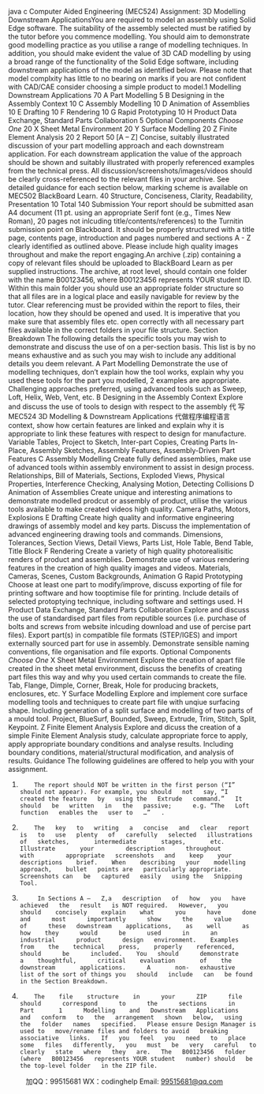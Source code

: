 java c
Computer Aided Engineering (MEC524) 
Assignment: 3D Modelling  Downstream ApplicationsYou   are   required   to   model   an   assembly   using   Solid   Edge   software. The   suitability   of the   assembly   selected   must be ratified by the tutor before you commence modelling. You should aim to demonstrate   good   modelling   practice   as you   utilise   a   range   of   modelling techniques.   In   addition, you   should   make   evident   the   value   of   3D   CAD   modelling   by   using   a   broad   range   of the functionality   of the   Solid   Edge   software,   including   downstream applications of the   model as   identified   below.   Please   note that   model complxity   has   little to   no   bearing on   marks if you are not confident with CAD/CAE consider choosing a simple product to model.1 Modelling  Downstream Applications                                                                                          70
A Part Modelling                                                                                                                                                                         5
B Designing in the Assembly Context                                                                                                           10
C Assembly Modelling                                                                                                                                                       10
D Animation of Assemblies                                                                                                                                        10
E Drafting                                                                                                                                                                                       10
F Rendering                                                                                                                                                                                10
G Rapid Prototyping                                                                                                                                                           10
H Product Data Exchange, Standard Parts  Collaboration                                                   5
Optional Components *Choose One*                                                                                                    20 
X Sheet Metal Environment                                                                                                                                        20
Y Surface Modelling                                                                                                                                                            20
Z Finite Element Analysis                                                                                                                                               20
2 Report 50 
[A – Z] Concise, suitably illustrated discussion of your part modelling approach and each downstream application. For each downstream application the value of the approach should be shown and suitably illustrated with properly referenced examples from the technical press. All discussion/screenshots/images/videos should be clearly cross-referenced to the relevant files in your archive. See detailed guidance for each section below, marking scheme is available on MEC502 BlackBoard Learn.                                                    40
Structure, Conciseness, Clarity, Readability, Presentation                                                            10
Total                                                                                  140
Submission Your   report should   be submitted asan A4 document   (11   pt.   using an   appropriate   Serif font   (e.g., Times   New   Roman),   20   pages   not   inlcuding   title/contents/references)   to the Turnitin   submission   point   on   Blackboard.   It   should   be   properly   structured   with   a   title   page,   contents   page,   introduction   and   pages   numbered   and   sections A - Z   clearly   identified   as   outlined   above.   Please   include   high   quality   images throughout   and   make   the   report engaging.An   archive   (.zip)   containing   a   copy   of   relevant files   should   be   uploaded to   BlackBoard   Learn   as   per supplied   instructions.    The    archive,    at      root       level,    should    contain      one      folder      with      the      name       B00123456,    where   B00123456    represents YOUR student    ID.    Within   this    main   folder   you   should    use    an    appropriate   folder   structure so that   all files are   in   a   logical   place and   easily   navigable   for   review   by   the   tutor.   Clear   referencing   must    be    provided   within   the    report   to    files,   their    location,    how   they    should    be    opened    and    used.    It    is   imperative that you   make   sure that   assembly files   etc.   open   correctly   with   all   necessary   part   files   available   in the correct folders   in your file   structure.
Section Breakdown The following details the specific tools you   may wish to   demonstrate and discuss the use of on a per-section   basis.   This   list   is   by   no   means   exhaustive   and   as   such   you   may   wish   to   include   any   additional   details   you   deem   relevant.
A                         Part Modelling 
Demonstrate the   use of   modelling techniques, don’t explain   how the   tool   works,   explain   why   you   used these tools for the   part you   modelled, 2 examples   are   appropriate.
Challenging approaches preferred, using advanced tools such as Sweep, Loft, Helix, Web, Vent, etc. 
B                         Designing in the Assembly Context 
Explore and discuss the   use of tools to   design with   respect   to   the   assembly 代 写MEC524 3D Modelling & Downstream Applications
代做程序编程语言  context,   show   how certain features are   linked   and   explain why   it   is appropriate to   link these features   with   respect to   design for   manufacture.
Variable Tables, Project to Sketch, Inter-part Copies, Creating Parts In-Place, Assembly Sketches, Assembly Features, Assembly-Driven Part Features 
C                         Assembly Modelling 
Create fully defined assemblies,   make   use of advanced tools   within   assembly   environment   to   assist   in   design   process.
Relationships, Bill of Materials, Sections, Exploded Views, Physical Properties, Interference Checking, Analysing Motion, Detecting Collisions 
D Animation of Assemblies 
Create   unique and   interesting animations to demonstrate   modelled   prodcut or   assembly   of   product,   utilise the various tools available to   make created videos   high   quality.
Camera Paths, Motors, Explosions 
E Drafting 
Create   high quality and   informative engineering drawings   of   assembly   model   and   key   parts.   Discuss   the   implementation of advanced engineering drawing tools and   commands.
Dimensions, Tolerances, Section Views, Detail Views, Parts List, Hole Table, Bend Table, Title Block 
F Rendering 
Create a variety of   high quality   photorealisitic   renders of   product   and   assemblies.   Demonstrate   use   of various   rendering features   in the creation of   high quality   images   and   videos.
Materials, Cameras, Scenes, Custom Backgrounds, Animation 
G                         Rapid Prototyping 
Choose at   least one   part to   modify/improve, discuss exporting   of   file   for   printing   software   and   how   tooptimise   file   for   printing.
Include details of selected protoptying technique, including software and settings used. 
H                         Product Data Exchange, Standard Parts  Collaboration Explore and discuss the use of standardised   part   files   from   reputible   sources   (i.e.   purchase   of   bolts   and    screws    from    website    inlcuding    download    and    use    of      percise      part    files).      Export    part(s)      in   compatible    file    formats    (STEP/IGES)    and    import      externally      sourced      part    for      use      in      assembly.   Demonstrate sensible   naming conventions, file organisation and   file   exports.
Optional Components *Choose One* 
X                         Sheet Metal Environment 
Explore the creation of apart file created   in   the   sheet   metal   environment,   discuss   the   benefits   of   creating   part files this way and why you   used   certain   commands to create the   file.
Tab, Flange, Dimple, Corner, Break, Hole for producing brackets, enclosures, etc. 
Y                         Surface Modelling 
Explore and   implement core surface   modelling tools   and techniques   to   create   part   file   with   unqiue   surfacing shape.   Including generation of a split   surface   and   modelling   of   two   parts   of   a   mould   tool.
Project, BlueSurf, Bounded, Sweep, Extrude, Trim, Stitch, Split, Keypoint. 
Z Finite Element Analysis 
Explore and dicuss the creation   of a   simple   Finite   Element   Analysis   study,   calculate   appropriate   force to apply, apply appropriate   boundary conditions   and   analyse   results.
Including boundary conditions, material/structural modification, and analysis of results. 
Guidance 
The following guidelines are offered to   help you with   your   assignment.
1.         The report should NOT be written in the first person (“I” should not appear). For example, you should   not   say, “I   created the feature   by   using the   Extrude   command.”   It   should   be   written   in   the   passive;      e.g. “The   Loft function   enables the   user to   …”   .
2.         The   key   to   writing   a   concise   and   clear   report   is   to   use   plenty   of   carefully   selected   illustrations   of   sketches,       intermediate       stages,       etc.       Illustrate       your         description      throughout         with         appropriate   screenshots   and    keep    your    descriptions    brief.    When    describing   your    modelling    approach,    bullet   points are   particularly appropriate. Screenshots can   be   captured   easily   using the   Snipping Tool.
3.          In Sections A –   Z,a   description   of   how   you   have   achieved   the   result   is NOT required.   However,   you   should    concisely    explain    what      you      have      done      and      most      importantly      show      the      value      of      these   downstream    applications,    as    well      as      how    they      would      be      used      in      an      industrial      product      design   environment.    Examples    from    the    technical    press,    properly    referenced,      should      be      included.    You   should      demonstrate      a    thoughtful,      critical    evaluation       of    the      downstream       applications.      A       non-   exhaustive   list of the sort of things you   should   include   can   be found   in the Section Breakdown.
4.         The    file    structure    in      your      ZIP      file      should      correspond      to      the      sections      in       Part       1      Modelling    and   Downstream   Applications   and   conform   to   the   arrangement   shown   below,   using   the   folder   names   specified.   Please ensure Design Manager is   used to   move/rename files and folders to avoid   breaking   associative   links.   If   you   feel   you   need   to   place   some   files   differently,   you   must   be   very   careful   to   clearly   state   where   they   are.   The   B00123456   folder   (where   B00123456   represents YOUR student   number) should   be the top-level folder   in the ZIP file.



         
加QQ：99515681  WX：codinghelp  Email: 99515681@qq.com
